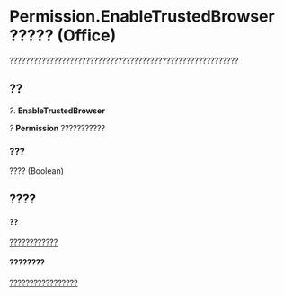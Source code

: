 
# Permission.EnableTrustedBrowser ????? (Office)

?????????????????????????????????????????????????????????


## ??

 _?_. **EnableTrustedBrowser**

 _?_ **Permission** ???????????


### ???

???? (Boolean)


## ????


#### ??


[????????????](4bdf7058-d4ba-0bd4-c5cd-141d67245ced.md)
#### ????????


[?????????????????](http://msdn.microsoft.com/library/75614d24-cd47-ef9b-aba5-112206daa358%28Office.15%29.aspx)